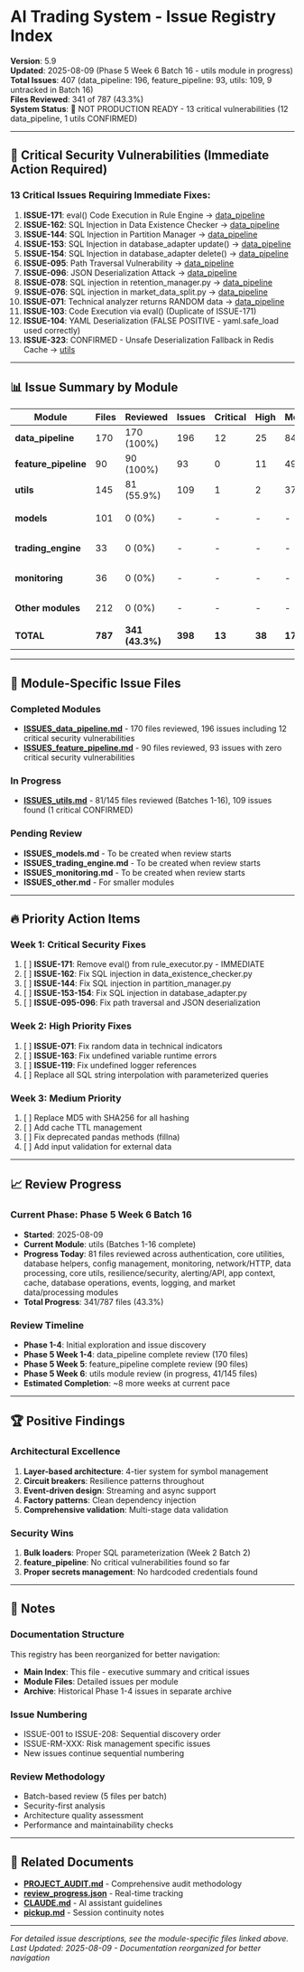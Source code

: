 # AI Trading System - Issue Registry Index

**Version**: 5.9  
**Updated**: 2025-08-09 (Phase 5 Week 6 Batch 16 - utils module in progress)  
**Total Issues**: 407 (data_pipeline: 196, feature_pipeline: 93, utils: 109, 9 untracked in Batch 16)  
**Files Reviewed**: 341 of 787 (43.3%)  
**System Status**: 🔴 NOT PRODUCTION READY - 13 critical vulnerabilities (12 data_pipeline, 1 utils CONFIRMED)

---

## 🚨 Critical Security Vulnerabilities (Immediate Action Required)

### 13 Critical Issues Requiring Immediate Fixes:

1. **ISSUE-171**: eval() Code Execution in Rule Engine → [data_pipeline](ISSUES_data_pipeline.md#issue-171-eval-code-execution-in-rule-engine)
2. **ISSUE-162**: SQL Injection in Data Existence Checker → [data_pipeline](ISSUES_data_pipeline.md#issue-162-sql-injection-in-data-existence-checker)
3. **ISSUE-144**: SQL Injection in Partition Manager → [data_pipeline](ISSUES_data_pipeline.md#issue-144-sql-injection-in-partition-manager)
4. **ISSUE-153**: SQL Injection in database_adapter update() → [data_pipeline](ISSUES_data_pipeline.md#issue-153-sql-injection-in-databaseadapterpy-update)
5. **ISSUE-154**: SQL Injection in database_adapter delete() → [data_pipeline](ISSUES_data_pipeline.md#issue-154-sql-injection-in-databaseadapterpy-delete)
6. **ISSUE-095**: Path Traversal Vulnerability → [data_pipeline](ISSUES_data_pipeline.md#issue-095-path-traversal-vulnerability)
7. **ISSUE-096**: JSON Deserialization Attack → [data_pipeline](ISSUES_data_pipeline.md#issue-096-json-deserialization-attack)
8. **ISSUE-078**: SQL injection in retention_manager.py → [data_pipeline](ISSUES_data_pipeline.md#issue-078-sql-injection-in-retention-managerpy)
9. **ISSUE-076**: SQL injection in market_data_split.py → [data_pipeline](ISSUES_data_pipeline.md#issue-076-sql-injection-in-market-data-splitpy)
10. **ISSUE-071**: Technical analyzer returns RANDOM data → [data_pipeline](ISSUES_data_pipeline.md#issue-071-technical-analyzer-returns-random-data)
11. **ISSUE-103**: Code Execution via eval() (Duplicate of ISSUE-171)
12. **ISSUE-104**: YAML Deserialization (FALSE POSITIVE - yaml.safe_load used correctly)
13. **ISSUE-323**: CONFIRMED - Unsafe Deserialization Fallback in Redis Cache → [utils](ISSUES_utils.md#issue-323-confirmed-unsafe-deserialization-fallback-in-redis-cache)

---

## 📊 Issue Summary by Module

| Module | Files | Reviewed | Issues | Critical | High | Medium | Low | Status |
|--------|-------|----------|--------|----------|------|--------|-----|--------|
| **data_pipeline** | 170 | 170 (100%) | 196 | 12 | 25 | 84 | 75 | ✅ COMPLETE |
| **feature_pipeline** | 90 | 90 (100%) | 93 | 0 | 11 | 49 | 33 | ✅ COMPLETE |
| **utils** | 145 | 81 (55.9%) | 109 | 1 | 2 | 37 | 71 | 🔄 IN PROGRESS |
| **models** | 101 | 0 (0%) | - | - | - | - | - | ⏳ PENDING |
| **trading_engine** | 33 | 0 (0%) | - | - | - | - | - | ⏳ PENDING |
| **monitoring** | 36 | 0 (0%) | - | - | - | - | - | ⏳ PENDING |
| **Other modules** | 212 | 0 (0%) | - | - | - | - | - | ⏳ PENDING |
| **TOTAL** | **787** | **341 (43.3%)** | **398** | **13** | **38** | **170** | **179** | - |

---

## 📁 Module-Specific Issue Files

### Completed Modules
- **[ISSUES_data_pipeline.md](ISSUES_data_pipeline.md)** - 170 files reviewed, 196 issues including 12 critical security vulnerabilities
- **[ISSUES_feature_pipeline.md](ISSUES_feature_pipeline.md)** - 90 files reviewed, 93 issues with zero critical security vulnerabilities

### In Progress
- **[ISSUES_utils.md](ISSUES_utils.md)** - 81/145 files reviewed (Batches 1-16), 109 issues found (1 critical CONFIRMED)

### Pending Review
- **ISSUES_models.md** - To be created when review starts
- **ISSUES_trading_engine.md** - To be created when review starts
- **ISSUES_monitoring.md** - To be created when review starts
- **ISSUES_other.md** - For smaller modules

---

## 🔥 Priority Action Items

### Week 1: Critical Security Fixes
1. [ ] **ISSUE-171**: Remove eval() from rule_executor.py - IMMEDIATE
2. [ ] **ISSUE-162**: Fix SQL injection in data_existence_checker.py
3. [ ] **ISSUE-144**: Fix SQL injection in partition_manager.py
4. [ ] **ISSUE-153-154**: Fix SQL injection in database_adapter.py
5. [ ] **ISSUE-095-096**: Fix path traversal and JSON deserialization

### Week 2: High Priority Fixes
1. [ ] **ISSUE-071**: Fix random data in technical indicators
2. [ ] **ISSUE-163**: Fix undefined variable runtime errors
3. [ ] **ISSUE-119**: Fix undefined logger references
4. [ ] Replace all SQL string interpolation with parameterized queries

### Week 3: Medium Priority
1. [ ] Replace MD5 with SHA256 for all hashing
2. [ ] Add cache TTL management
3. [ ] Fix deprecated pandas methods (fillna)
4. [ ] Add input validation for external data

---

## 📈 Review Progress

### Current Phase: Phase 5 Week 6 Batch 16
- **Started**: 2025-08-09  
- **Current Module**: utils (Batches 1-16 complete)
- **Progress Today**: 81 files reviewed across authentication, core utilities, database helpers, config management, monitoring, network/HTTP, data processing, core utils, resilience/security, alerting/API, app context, cache, database operations, events, logging, and market data/processing modules
- **Total Progress**: 341/787 files (43.3%)

### Review Timeline
- **Phase 1-4**: Initial exploration and issue discovery
- **Phase 5 Week 1-4**: data_pipeline complete review (170 files)
- **Phase 5 Week 5**: feature_pipeline complete review (90 files)  
- **Phase 5 Week 6**: utils module review (in progress, 41/145 files)
- **Estimated Completion**: ~8 more weeks at current pace

---

## 🏆 Positive Findings

### Architectural Excellence
1. **Layer-based architecture**: 4-tier system for symbol management
2. **Circuit breakers**: Resilience patterns throughout
3. **Event-driven design**: Streaming and async support
4. **Factory patterns**: Clean dependency injection
5. **Comprehensive validation**: Multi-stage data validation

### Security Wins
1. **Bulk loaders**: Proper SQL parameterization (Week 2 Batch 2)
2. **feature_pipeline**: No critical vulnerabilities found so far
3. **Proper secrets management**: No hardcoded credentials found

---

## 📝 Notes

### Documentation Structure
This registry has been reorganized for better navigation:
- **Main Index**: This file - executive summary and critical issues
- **Module Files**: Detailed issues per module
- **Archive**: Historical Phase 1-4 issues in separate archive

### Issue Numbering
- ISSUE-001 to ISSUE-208: Sequential discovery order
- ISSUE-RM-XXX: Risk management specific issues
- New issues continue sequential numbering

### Review Methodology
- Batch-based review (5 files per batch)
- Security-first analysis
- Architecture quality assessment
- Performance and maintainability checks

---

## 🔗 Related Documents

- **[PROJECT_AUDIT.md](PROJECT_AUDIT.md)** - Comprehensive audit methodology
- **[review_progress.json](review_progress.json)** - Real-time tracking
- **[CLAUDE.md](CLAUDE.md)** - AI assistant guidelines
- **[pickup.md](pickup.md)** - Session continuity notes

---

*For detailed issue descriptions, see the module-specific files linked above.*
*Last Updated: 2025-08-09 - Documentation reorganized for better navigation*